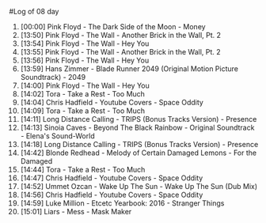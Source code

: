 #Log of 08 day

1. [00:00] Pink Floyd - The Dark Side of the Moon - Money
1. [13:50] Pink Floyd - The Wall - Another Brick in the Wall, Pt. 2
1. [13:54] Pink Floyd - The Wall - Hey You
1. [13:55] Pink Floyd - The Wall - Another Brick in the Wall, Pt. 2
1. [13:56] Pink Floyd - The Wall - Hey You
1. [13:59] Hans Zimmer - Blade Runner 2049 (Original Motion Picture Soundtrack) - 2049
1. [14:00] Pink Floyd - The Wall - Hey You
1. [14:02] Tora - Take a Rest - Too Much
1. [14:04] Chris Hadfield - Youtube Covers - Space Oddity
1. [14:09] Tora - Take a Rest - Too Much
1. [14:11] Long Distance Calling - TRIPS (Bonus Tracks Version) - Presence
1. [14:13] Sinoia Caves - Beyond The Black Rainbow - Original Soundtrack - Elena's Sound-World
1. [14:18] Long Distance Calling - TRIPS (Bonus Tracks Version) - Presence
1. [14:42] Blonde Redhead - Melody of Certain Damaged Lemons - For the Damaged
1. [14:44] Tora - Take a Rest - Too Much
1. [14:47] Chris Hadfield - Youtube Covers - Space Oddity
1. [14:52] Ummet Ozcan - Wake Up The Sun - Wake Up The Sun (Dub Mix)
1. [14:56] Chris Hadfield - Youtube Covers - Space Oddity
1. [14:59] Luke Million - Etcetc Yearbook: 2016 - Stranger Things
1. [15:01] Liars - Mess - Mask Maker
